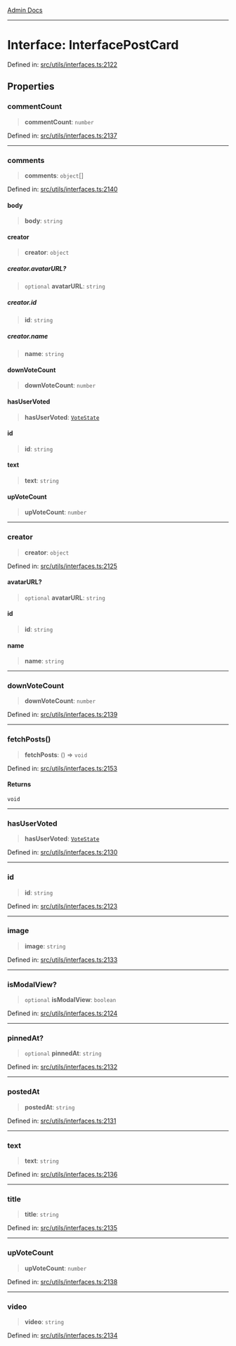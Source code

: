 [Admin Docs](/)

***

# Interface: InterfacePostCard

Defined in: [src/utils/interfaces.ts:2122](https://github.com/PalisadoesFoundation/talawa-admin/blob/main/src/utils/interfaces.ts#L2122)

## Properties

### commentCount

> **commentCount**: `number`

Defined in: [src/utils/interfaces.ts:2137](https://github.com/PalisadoesFoundation/talawa-admin/blob/main/src/utils/interfaces.ts#L2137)

***

### comments

> **comments**: `object`[]

Defined in: [src/utils/interfaces.ts:2140](https://github.com/PalisadoesFoundation/talawa-admin/blob/main/src/utils/interfaces.ts#L2140)

#### body

> **body**: `string`

#### creator

> **creator**: `object`

##### creator.avatarURL?

> `optional` **avatarURL**: `string`

##### creator.id

> **id**: `string`

##### creator.name

> **name**: `string`

#### downVoteCount

> **downVoteCount**: `number`

#### hasUserVoted

> **hasUserVoted**: [`VoteState`](utils\interfaces\README\type-aliases\VoteState.md)

#### id

> **id**: `string`

#### text

> **text**: `string`

#### upVoteCount

> **upVoteCount**: `number`

***

### creator

> **creator**: `object`

Defined in: [src/utils/interfaces.ts:2125](https://github.com/PalisadoesFoundation/talawa-admin/blob/main/src/utils/interfaces.ts#L2125)

#### avatarURL?

> `optional` **avatarURL**: `string`

#### id

> **id**: `string`

#### name

> **name**: `string`

***

### downVoteCount

> **downVoteCount**: `number`

Defined in: [src/utils/interfaces.ts:2139](https://github.com/PalisadoesFoundation/talawa-admin/blob/main/src/utils/interfaces.ts#L2139)

***

### fetchPosts()

> **fetchPosts**: () => `void`

Defined in: [src/utils/interfaces.ts:2153](https://github.com/PalisadoesFoundation/talawa-admin/blob/main/src/utils/interfaces.ts#L2153)

#### Returns

`void`

***

### hasUserVoted

> **hasUserVoted**: [`VoteState`](utils\interfaces\README\type-aliases\VoteState.md)

Defined in: [src/utils/interfaces.ts:2130](https://github.com/PalisadoesFoundation/talawa-admin/blob/main/src/utils/interfaces.ts#L2130)

***

### id

> **id**: `string`

Defined in: [src/utils/interfaces.ts:2123](https://github.com/PalisadoesFoundation/talawa-admin/blob/main/src/utils/interfaces.ts#L2123)

***

### image

> **image**: `string`

Defined in: [src/utils/interfaces.ts:2133](https://github.com/PalisadoesFoundation/talawa-admin/blob/main/src/utils/interfaces.ts#L2133)

***

### isModalView?

> `optional` **isModalView**: `boolean`

Defined in: [src/utils/interfaces.ts:2124](https://github.com/PalisadoesFoundation/talawa-admin/blob/main/src/utils/interfaces.ts#L2124)

***

### pinnedAt?

> `optional` **pinnedAt**: `string`

Defined in: [src/utils/interfaces.ts:2132](https://github.com/PalisadoesFoundation/talawa-admin/blob/main/src/utils/interfaces.ts#L2132)

***

### postedAt

> **postedAt**: `string`

Defined in: [src/utils/interfaces.ts:2131](https://github.com/PalisadoesFoundation/talawa-admin/blob/main/src/utils/interfaces.ts#L2131)

***

### text

> **text**: `string`

Defined in: [src/utils/interfaces.ts:2136](https://github.com/PalisadoesFoundation/talawa-admin/blob/main/src/utils/interfaces.ts#L2136)

***

### title

> **title**: `string`

Defined in: [src/utils/interfaces.ts:2135](https://github.com/PalisadoesFoundation/talawa-admin/blob/main/src/utils/interfaces.ts#L2135)

***

### upVoteCount

> **upVoteCount**: `number`

Defined in: [src/utils/interfaces.ts:2138](https://github.com/PalisadoesFoundation/talawa-admin/blob/main/src/utils/interfaces.ts#L2138)

***

### video

> **video**: `string`

Defined in: [src/utils/interfaces.ts:2134](https://github.com/PalisadoesFoundation/talawa-admin/blob/main/src/utils/interfaces.ts#L2134)
